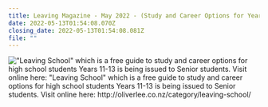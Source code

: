 ```yaml
---
title: Leaving Magazine - May 2022 - (Study and Career Options for Year 11-13)
date: 2022-05-13T01:54:08.070Z
closing_date: 2022-05-13T01:54:08.081Z
file: ""
---
```

![](https://res.cloudinary.com/whanganuihigh/image/upload/v1652156654/Careers%20and%20Vocational/Leaving_School_Magazine_-_23.jpg "\"Leaving School\" which is a free guide to study and career options for high school students Years 11-13 is being issued to Senior students.  Visit online here: \"Leaving School\" which is a free guide to study and career options for high school students Years 11-13 is being issued to Senior students.  Visit online here: http://oliverlee.co.nz/category/leaving-school/ ")